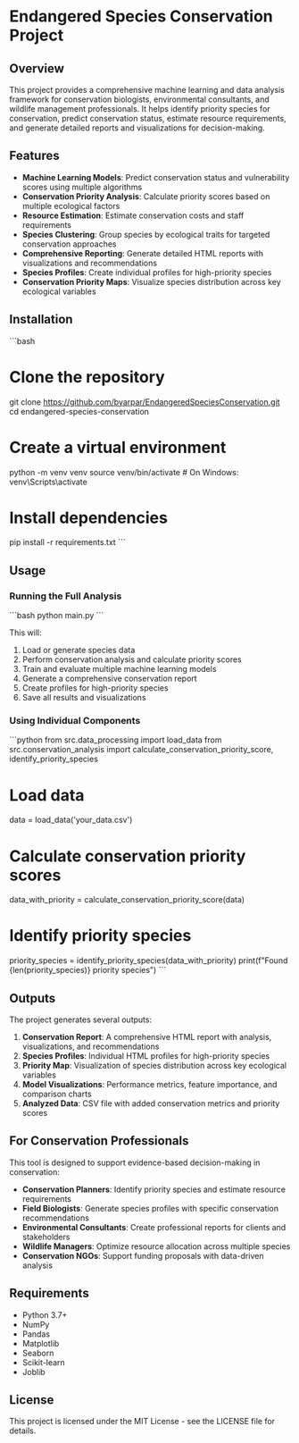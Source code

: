 # Endangered Species Conservation Project

## Overview

This project provides a comprehensive machine learning and data analysis framework for conservation biologists, environmental consultants, and wildlife management professionals. It helps identify priority species for conservation, predict conservation status, estimate resource requirements, and generate detailed reports and visualizations for decision-making.

## Features

- **Machine Learning Models**: Predict conservation status and vulnerability scores using multiple algorithms
- **Conservation Priority Analysis**: Calculate priority scores based on multiple ecological factors
- **Resource Estimation**: Estimate conservation costs and staff requirements
- **Species Clustering**: Group species by ecological traits for targeted conservation approaches
- **Comprehensive Reporting**: Generate detailed HTML reports with visualizations and recommendations
- **Species Profiles**: Create individual profiles for high-priority species
- **Conservation Priority Maps**: Visualize species distribution across key ecological variables

## Installation

\`\`\`bash
# Clone the repository
git clone https://github.com/byarpar/EndangeredSpeciesConservation.git
cd endangered-species-conservation

# Create a virtual environment
python -m venv venv
source venv/bin/activate  # On Windows: venv\Scripts\activate

# Install dependencies
pip install -r requirements.txt
\`\`\`

## Usage

### Running the Full Analysis

\`\`\`bash
python main.py
\`\`\`

This will:
1. Load or generate species data
2. Perform conservation analysis and calculate priority scores
3. Train and evaluate multiple machine learning models
4. Generate a comprehensive conservation report
5. Create profiles for high-priority species
6. Save all results and visualizations

### Using Individual Components

\`\`\`python
from src.data_processing import load_data
from src.conservation_analysis import calculate_conservation_priority_score, identify_priority_species

# Load data
data = load_data('your_data.csv')

# Calculate conservation priority scores
data_with_priority = calculate_conservation_priority_score(data)

# Identify priority species
priority_species = identify_priority_species(data_with_priority)
print(f"Found {len(priority_species)} priority species")
\`\`\`



## Outputs

The project generates several outputs:

1. **Conservation Report**: A comprehensive HTML report with analysis, visualizations, and recommendations
2. **Species Profiles**: Individual HTML profiles for high-priority species
3. **Priority Map**: Visualization of species distribution across key ecological variables
4. **Model Visualizations**: Performance metrics, feature importance, and comparison charts
5. **Analyzed Data**: CSV file with added conservation metrics and priority scores

## For Conservation Professionals

This tool is designed to support evidence-based decision-making in conservation:

- **Conservation Planners**: Identify priority species and estimate resource requirements
- **Field Biologists**: Generate species profiles with specific conservation recommendations
- **Environmental Consultants**: Create professional reports for clients and stakeholders
- **Wildlife Managers**: Optimize resource allocation across multiple species
- **Conservation NGOs**: Support funding proposals with data-driven analysis

## Requirements

- Python 3.7+
- NumPy
- Pandas
- Matplotlib
- Seaborn
- Scikit-learn
- Joblib

## License

This project is licensed under the MIT License - see the LICENSE file for details.
